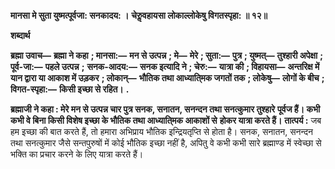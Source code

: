 **मानसा मे सुता युष्मत्पूर्वजा: सनकादय: ।** **चेरुॢवहायसा लोकाल्लोकेषु विगतस्पृहा: ॥ १२॥** 

**शब्दार्थ** 

**ब्रह्मा उवाच—** **ब्रह्मा ने कहा** **; मानसा:—** **मन से उत्पन्न** **; मे—** **मेरे** **; सुता:—** **पुत्र** **; युष्मत्—** **तुश्हारी अपेक्षा** **; पूर्व-जा:—** **पहले उत्पन्न** **;** **सनक-आदय:—** **सनक इत्यादि ने** **; चेरु:—** **यात्रा की** **; विहायसा—** **अन्तरिक्ष में यान द्वारा या आकाश में उड़कर** **; लोकान्—** **भौतिक तथा आध्याति्मक जगतों तक** **; लोकेषु—** **लोगों के बीच** **; विगत-स्पृहा:—** **किसी इच्छा से रहित।** **.** 

**ब्रह्माजी ने कहा : मेरे मन से उत्पन्न चार पुत्र सनक, सनातन, सनन्दन तथा सनत्कुमार तुश्हारे** **पूर्वज हैं। कभी कभी वे बिना किसी विशेष इच्छा के भौतिक तथा आध्याति्मक आकाशों से** **होकर यात्रा करते हैं।** **तात्पर्य :** जब हम इच्छा की बात करते हैं, तो हमारा अभिप्राय भौतिक इन्द्रियतृप्ति से होता है। सनक, सनातन, सनन्दन तथा सनत्कुमार जैसे सन्तपुरुषों में कोई भौतिक इच्छा नहीं है, अपितु वे कभी कभी सारे ब्रह्माण्ड में स्वेच्छा से भक्ति का प्रचार करने के लिए यात्रा करते हैं।  